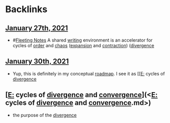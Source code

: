 
# Backlinks
## [January 27th, 2021](<January 27th, 2021.md>)
- #[Fleeting Notes](<Fleeting Notes.md>)  A shared [writing](<writing.md>) environment is an accelerator for cycles of [order](<order.md>) and [chaos](<chaos.md>) ([expansion](<expansion.md>) and [contraction](<contraction.md>)) ([divergence](<divergence.md>)

## [January 30th, 2021](<January 30th, 2021.md>)
- Yup, this is definitely in my conceptual [roadmap](<roadmap.md>). I see it as [[[E:](<[[E:.md>) cycles of [divergence](<divergence.md>)

## [[E:](<[E:.md>) cycles of [divergence](<divergence.md>) and [convergence](<convergence.md>)](<[E:](<E:.md>) cycles of [divergence](<divergence.md>) and [convergence](<convergence.md>).md>)
- the purpose of the [divergence](<divergence.md>)

